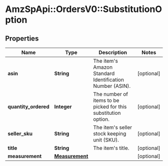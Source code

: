 # AmzSpApi::OrdersV0::SubstitutionOption

## Properties
Name | Type | Description | Notes
------------ | ------------- | ------------- | -------------
**asin** | **String** | The item&#x27;s Amazon Standard Identification Number (ASIN). | [optional] 
**quantity_ordered** | **Integer** | The number of items to be picked for this substitution option.  | [optional] 
**seller_sku** | **String** | The item&#x27;s seller stock keeping unit (SKU). | [optional] 
**title** | **String** | The item&#x27;s title. | [optional] 
**measurement** | [**Measurement**](Measurement.md) |  | [optional] 

